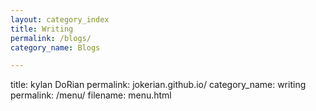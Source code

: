 ```yaml
---
layout: category_index
title: Writing
permalink: /blogs/
category_name: Blogs

---
```

title: kylan DoRian
permalink: jokerian.github.io/
category_name: writing
permalink: /menu/
filename: menu.html

